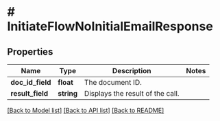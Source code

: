 # # InitiateFlowNoInitialEmailResponse

## Properties

Name | Type | Description | Notes
------------ | ------------- | ------------- | -------------
**doc_id_field** | **float** | The document ID. |
**result_field** | **string** | Displays the result of the call. |

[[Back to Model list]](../../README.md#models) [[Back to API list]](../../README.md#endpoints) [[Back to README]](../../README.md)
